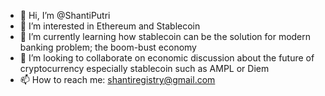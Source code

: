 - 👋 Hi, I’m @ShantiPutri
- 👀 I’m interested in Ethereum and Stablecoin
- 🌱 I’m currently learning how stablecoin can be the solution for modern banking problem; the boom-bust economy
- 💞️ I’m looking to collaborate on economic discussion about the future of cryptocurrency especially stablecoin such as AMPL or Diem
- 📫 How to reach me: shantiregistry@gmail.com

<!---
ShantiPutri/ShantiPutri is a ✨ special ✨ repository because its `README.md` (this file) appears on your GitHub profile.
You can click the Preview link to take a look at your changes.
--->
